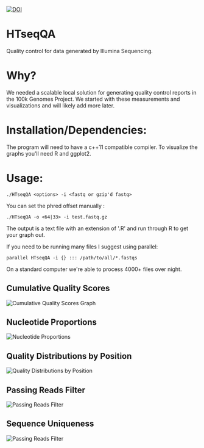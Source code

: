 

[![DOI](https://zenodo.org/badge/11062/dylanstorey/HTseqQA.svg)](http://dx.doi.org/10.5281/zenodo.16281)


HTseqQA
=======
Quality control for data generated by Illumina Sequencing. 

Why?
=======
We needed a scalable local solution for generating quality control reports in the 100k Genomes Project.
We started with these measurements and visualizations and will likely add more later.

Installation/Dependencies:
==========================
The program will need to have a c++11 compatible compiler. To visualize the graphs you'll need R and ggplot2. 

Usage:
=======

`./HTseqQA <options> -i <fastq or gzip'd fastq> `

You can set the phred offset manually :

`./HTseqQA -o <64|33> -i test.fastq.gz`

The output is a text file with an extension of '.R' and run through R to get your graph out.

If you need to be running many files I suggest using parallel:

`parallel HTseqQA -i {} ::: /path/to/all/*.fastqs`

On a standard computer we're able to process 4000+ files over night. 

Cumulative Quality Scores
--------------------------
![Cumulative Quality Scores Graph](https://github.com/dylanstorey/HTseqQA/blob/master/documentation/test.cqs.png)

Nucleotide Proportions
---------------------------
![Nucleotide Proportions](https://github.com/dylanstorey/HTseqQA/blob/master/documentation/test.ntbps.png)

Quality Distributions by Position
----------------------------------
![Quality Distributions by Position](https://github.com/dylanstorey/HTseqQA/blob/master/documentation/test.qdbs.png)

Passing Reads Filter
--------------------
![Passing Reads Filter](https://github.com/dylanstorey/HTseqQA/blob/master/documentation/test.prf.png)

Sequence Uniqueness
--------------------
![Passing Reads Filter](https://github.com/dylanstorey/HTseqQA/blob/master/documentation/test.novelty.png)
